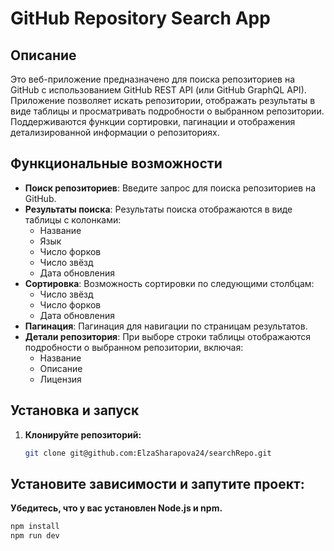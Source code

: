 # GitHub Repository Search App

## Описание

Это веб-приложение предназначено для поиска репозиториев на GitHub с использованием GitHub REST API (или GitHub GraphQL API). Приложение позволяет искать репозитории, отображать результаты в виде таблицы и просматривать подробности о выбранном репозитории. Поддерживаются функции сортировки, пагинации и отображения детализированной информации о репозиториях.

## Функциональные возможности

- **Поиск репозиториев**: Введите запрос для поиска репозиториев на GitHub.
- **Результаты поиска**: Результаты поиска отображаются в виде таблицы с колонками:
    - Название
    - Язык
    - Число форков
    - Число звёзд
    - Дата обновления
- **Сортировка**: Возможность сортировки по следующими столбцам:
    - Число звёзд
    - Число форков
    - Дата обновления
- **Пагинация**: Пагинация для навигации по страницам результатов.
- **Детали репозитория**: При выборе строки таблицы отображаются подробности о выбранном репозитории, включая:
    - Название
    - Описание
    - Лицензия

## Установка и запуск

1. **Клонируйте репозиторий:**

   ```bash
   git clone git@github.com:ElzaSharapova24/searchRepo.git

## Установите зависимости и запутите проект:

  **Убедитесь, что у вас установлен Node.js и npm.**

 ```bash
npm install
npm run dev

